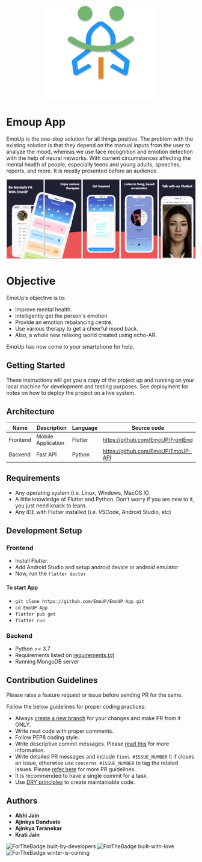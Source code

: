 <p align="center"> <img width="300" height="250" src="https://github.com/EmoUP/EmoUP/blob/main/Group%2072.png">  </p>


# Emoup App
EmoUp is the one-stop solution for all things positive. The problem with the existing solution is that they depend on the manual inputs from the user to analyze the mood, whereas we use face recognition and emotion detection with the help of neural networks. With current circumstances affecting the mental health of people, especially teens and young adults, speeches, reports, and more. It is mostly presented before an audience.

<p align="center"> <img src="https://github.com/EmoUP/EmoUP/blob/main/EmoUP%20preview.png"> </p>

# Objective
EmoUp’s objective is to:
- Improve mental health.
- Intelligently get the person's emotion 
- Provide an emotion rebalancing centre.
- Use various therapy to get a cheerful mood back.
- Also, a whole new relaxing world created using echo-AR.

EmoUp has now come to your smartphone for help. 


## Getting Started

These instructions will get you a copy of the project up and running on your local machine for development and testing purposes. See deployment for notes on how to deploy the project on a live system.

## Architecture

Name | Description | Language | Source code
----|------|----|----
Frontend | Mobile Application | Flutter | https://github.com/EmoUP/FrontEnd
Backend | Fast API | Python | https://github.com/EmoUP/EmoUP-API

## Requirements 
* Any operating system (i.e. Linux, Windows, MacOS X)
* A little knowledge of Flutter and Python. Don't worry if you are new to it, you just need knack to learn.
* Any IDE with Flutter installed (i.e. VSCode, Android Studio, etc)

## Development Setup

### Frontend

 - Install Flutter.
 - Add Android Studio and setup android device or android emulator
 - Now, run the ``` flutter doctor ```
 
#### To start App

 - ``` git clone https://github.com/EmoUP/EmoUP-App.git ```
 - ``` cd EmoUP-App ```
 - ``` flutter pub get ```
 - ``` flutter run ```

### Backend

- Python >= 3.7
- Requirements listed on [requirements.txt](requirements.txt)
- Running MongoDB server

 

## Contribution Guidelines

Please raise a feature request or issue before sending PR for the same.

Follow the below guidelines for proper coding practices:

- Always [create a new branch](https://confluence.atlassian.com/bitbucket/branching-a-repository-223217999.html) for your changes and make PR from it ONLY.
- Write neat code with proper comments.
- Follow PEP8 coding style.
- Write descriptive commit messages. Please [read this](https://github.com/erlang/otp/wiki/writing-good-commit-messages) for more information.
- Write detailed PR messages and include `fixes #ISSUE_NUMBER` it if closes an issue, otherwise use `concerns #ISSUE_NUMBER` to tag the related issues. Please [refer here](https://github.blog/2015-01-21-how-to-write-the-perfect-pull-request/) for more PR guidelines.
- It is recommended to have a single commit for a task.
- Use [DRY principles](https://thealphadollar.github.io/learning/2019/05/13/go-dry.html) to create maintainable code.


## Authors
 
* **Abhi Jain** 
* **Ajinkya Dandvate** 
* **Ajinkya Taranekar** 
* **Krati Jain** 

![ForTheBadge built-by-developers](http://ForTheBadge.com/images/badges/built-by-developers.svg)
![ForTheBadge built-with-love](http://ForTheBadge.com/images/badges/built-with-love.svg)
![ForTheBadge winter-is-coming](http://ForTheBadge.com/images/badges/winter-is-coming.svg)

